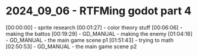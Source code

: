# 2024_09_06 - RTFMing godot part 4

[00:00:00] - sprite research
[00:01:27] - color theory stuff
[00:06:06] - making the battos
[00:19:29] - GD_MANUAL - making the enemy
[01:04:16] - GD_MANUAL - the main game scene p1
[01:51:43] - trying to math
[02:50:53] - GD_MANUAL - the main game scene p2

